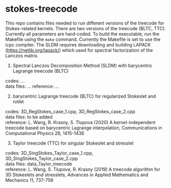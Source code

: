 # stokes-treecode

This repo contains files needed to run different versions of the treecode for Stokes-related kernels. There are two versions of the treecode (BLTC, TTC). Currently all parameters are hard-coded. To build the executable, run the Makefile using the `make` command. Currently the Makefile is set to use the icpc compiler. The SLDM requires downloading and building LAPACK (https://netlib.org/lapack/) which used for spectral factorization of the Lanczos matrix.

1. Spectral Lanczos Decomposition Method (SLDM) with barycentric Lagrange treecode (BLTC)

codes: ...  
data files: ... 
reference: ...  

2. barycentric Lagrange treecode (BLTC) for regularized Stokeslet and rotlet

codes: 3D_RegStokes_case_1.cpp, 3D_RegStokes_case_2.cpp  
data files: to be added  
reference: L. Wang, R. Krasny, S. Tlupova (2020) A kernel-independent treecode based on barycentric Lagrange interpolation, Communications in Computational Physics 28, 1415-1436

3. Taylor treecode (TTC) for singular Stokeslet and stresslet

codes: 3D_SingStokes_Taylor_case_1.cpp, 3D_SingStokes_Taylor_case_2.cpp  
data files: data_Taylor_treecode   
reference: L. Wang, S. Tlupova, R. Krasny (2019) A treecode algorithm for 3D Stokeslets and stresslets, Advances in Applied Mathematics and Mechanics 11, 737-756
